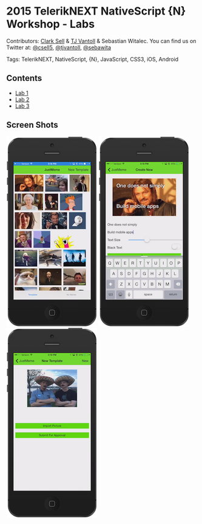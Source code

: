 # 2015 TelerikNEXT NativeScript {N} Workshop - Labs

Contributors: [Clark Sell](http://csell.net) & [TJ Vantoll](http://tjvantoll.com/) & Sebastian Witalec. You can find us on Twitter at: [@csell5](https://twitter.com/csell5), [@tjvantoll](https://twitter.com/tjvantoll), [@sebawita](https://twitter.com/sebawita)

Tags: TelerikNEXT, NativeScript, {N}, JavaScript, CSS3, iOS, Android

## Contents

* [Lab 1](Lab-1/readme.md)
* [Lab 2](Lab-2/readme.md)
* [Lab 3](Lab-3/readme.md)

## Screen Shots

![](ss.png)
![](ss2.png)
![](ss3.png)